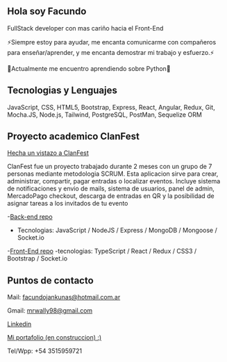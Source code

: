 ## Hola soy Facundo 

FullStack developer con mas cariño hacia el Front-End

⚡Siempre estoy para ayudar, me encanta comunicarme con compañeros para enseñar/aprender, y me encanta demostrar mi trabajo y esfuerzo.⚡

🌱Actualmente me encuentro aprendiendo sobre Python🌱

## Tecnologias y Lenguajes

JavaScript, CSS, HTML5, Bootstrap, Express, React, Angular, Redux, Git, Mocha.JS, Node.js, Tailwind, PostgreSQL, PostMan, Sequelize ORM 

## Proyecto academico ClanFest

[Hecha un vistazo a ClanFest](https://jolly-booth-281355.netlify.app/)

ClanFest fue un proyecto trabajado durante 2 meses con un grupo de 7 personas mediante metodologia SCRUM. Esta aplicacion sirve para crear, administrar, compartir, pagar entradas o localizar eventos. Incluye sistema de notificaciones y envio de mails, sistema de usuarios, panel de admin, MercadoPago checkout, descarga de entradas en QR y la posibilidad de asignar tareas a los invitados de tu evento

-[Back-end repo](https://github.com/NaniBM/ClanFest-API)
- Tecnologias:   JavaScript / NodeJS / Express / MongoDB / Mongoose / Socket.io

-[Front-End repo](https://github.com/christopherBryan1996/PF)
-tecnologias: TypeScript / React / Redux / CSS3 / Bootstrap / Socket.io


## Puntos de contacto

Mail: facundojankunas@hotmail.com.ar

Gmail: mrwally98@gmail.com

[Linkedin](https://www.linkedin.com/in/facundo-jankunas/)

[Mi portafolio (en construccion) :)]( https://jankuportafolio.netlify.app/)

Tel/Wpp: +54 3515959721
